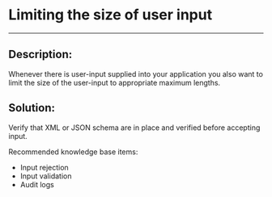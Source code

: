 # Limiting the size of user input
-------

## Description:

Whenever there is user-input supplied into your application you also want to limit
the size of the user-input to appropriate maximum lengths.

## Solution:

Verify that XML or JSON schema are in place and verified before accepting input.

Recommended knowledge base items:

- Input rejection
- Input validation
- Audit logs
